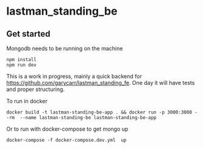 # lastman_standing_be

## Get started
Mongodb needs to be running on the machine
```
npm install
npm run dev
```

This is a work in progress, mainly a quick backend for https://github.com/garycarr/lastman_standing_fe.
One day it will have tests and proper structuring.

To run in docker
```
docker build -t lastman-standing-be-app . && docker run -p 3000:3000 --rm  --name lastman-standing-be lastman-standing-be-app
```
Or to run with docker-compose to get mongo up
```
docker-compose -f docker-compose.dev.yml  up
```
